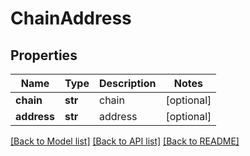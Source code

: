 # ChainAddress

## Properties
Name | Type | Description | Notes
------------ | ------------- | ------------- | -------------
**chain** | **str** | chain | [optional] 
**address** | **str** | address | [optional] 

[[Back to Model list]](../README.md#documentation-for-models) [[Back to API list]](../README.md#documentation-for-api-endpoints) [[Back to README]](../README.md)


